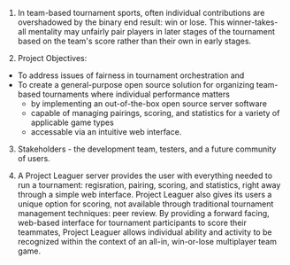 1. In team-based tournament sports, often individual contributions are
   overshadowed by the binary end result: win or lose.  This
   winner-takes-all mentality may unfairly pair players in later
   stages of the tournament based on the team's score rather than
   their own in early stages.

2. Project Objectives:
  * To address issues of fairness in tournament orchestration and
  * To create a general-purpose open source solution for organizing
    team-based tournaments where individual performance matters
    * by implementing an out-of-the-box open source server software
    * capable of managing pairings, scoring, and statistics for a
      variety of applicable game types
    * accessable via an intuitive web interface.

3. Stakeholders - the development team, testers, and a future community of users.

4. A Project Leaguer server provides the user with everything needed
   to run a tournament: regisration, pairing, scoring, and statistics,
   right away through a simple web interface.  Project Leaguer also
   gives its users a unique option for scoring, not available through
   traditional tournament management techniques: peer review.  By
   providing a forward facing, web-based interface for tournament
   participants to score their teammates, Project Leaguer allows
   individual ability and activity to be recognized within the context
   of an all-in, win-or-lose multiplayer team game.
